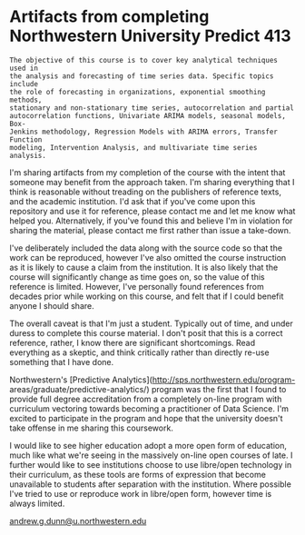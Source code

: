 Artifacts from completing Northwestern University Predict 413
=============================================================

    The objective of this course is to cover key analytical techniques used in
    the analysis and forecasting of time series data. Specific topics include
    the role of forecasting in organizations, exponential smoothing methods,
    stationary and non-stationary time series, autocorrelation and partial
    autocorrelation functions, Univariate ARIMA models, seasonal models, Box-
    Jenkins methodology, Regression Models with ARIMA errors, Transfer Function
    modeling, Intervention Analysis, and multivariate time series analysis.

I'm sharing artifacts from my completion of the course with the intent that
someone may benefit from the approach taken. I'm sharing everything that I think
is reasonable without treading on the publishers of reference texts, and the
academic institution. I'd ask that if you've come upon this repository and use
it for reference, please contact me and let me know what helped you.
Alternatively, if you've found this and believe I'm in violation for sharing the
material, please contact me first rather than issue a take-down.

I've deliberately included the data along with the source code so that the work
can be reproduced, however I've also omitted the course instruction as it is
likely to cause a claim from the institution. It is also likely that the course
will significantly change as time goes on, so the value of this reference is
limited. However, I've personally found references from decades prior while
working on this course, and felt that if I could benefit anyone I should share.

The overall caveat is that I'm just a student. Typically out of time, and under
duress to complete this course material. I don't posit that this is a correct
reference, rather, I know there are significant shortcomings. Read everything as
a skeptic, and think critically rather than directly re-use something that I
have done.

Northwestern's [Predictive Analytics](http://sps.northwestern.edu/program-
areas/graduate/predictive-analytics/) program was the first that I found to
provide full degree accreditation from a completely on-line program with
curriculum vectoring towards becoming a practitioner of Data Science. I'm
excited to participate in the program and hope that the university doesn't take
offense in me sharing this coursework.

I would like to see higher education adopt a more open form of education, much
like what we're seeing in the massively on-line open courses of late. I further
would like to see institutions choose to use libre/open technology in their
curriculum, as these tools are forms of expression that become unavailable to
students after separation with the institution. Where possible I've tried to use
or reproduce work in libre/open form, however time is always limited.

andrew.g.dunn@u.northwestern.edu
